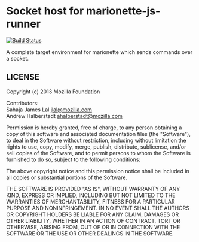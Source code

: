 # Socket host for marionette-js-runner

[![Build
Status](https://travis-ci.org/mozilla-b2g/marionette-socket-host.png)](https://travis-ci.org/mozilla-b2g/marionette-socket-host)

A complete target environment for marionette which sends commands over a socket.

## LICENSE

Copyright (c) 2013 Mozilla Foundation

Contributors:  
Sahaja James Lal <jlal@mozilla.com>  
Andrew Halberstadt <ahalberstadt@mozilla.com>

Permission is hereby granted, free of charge, to any person obtaining a
copy of this software and associated documentation files (the "Software"),
to deal in the Software without restriction, including without limitation
the rights to use, copy, modify, merge, publish, distribute, sublicense,
and/or sell copies of the Software, and to permit persons to whom the
Software is furnished to do so, subject to the following conditions:

The above copyright notice and this permission notice shall be included in
all copies or substantial portions of the Software.

THE SOFTWARE IS PROVIDED "AS IS", WITHOUT WARRANTY OF ANY KIND, EXPRESS OR
IMPLIED, INCLUDING BUT NOT LIMITED TO THE WARRANTIES OF MERCHANTABILITY,
FITNESS FOR A PARTICULAR PURPOSE AND NONINFRINGEMENT. IN NO EVENT SHALL
THE AUTHORS OR COPYRIGHT HOLDERS BE LIABLE FOR ANY CLAIM, DAMAGES OR OTHER
LIABILITY, WHETHER IN AN ACTION OF CONTRACT, TORT OR OTHERWISE, ARISING
FROM, OUT OF OR IN CONNECTION WITH THE SOFTWARE OR THE USE OR OTHER
DEALINGS IN THE SOFTWARE.


